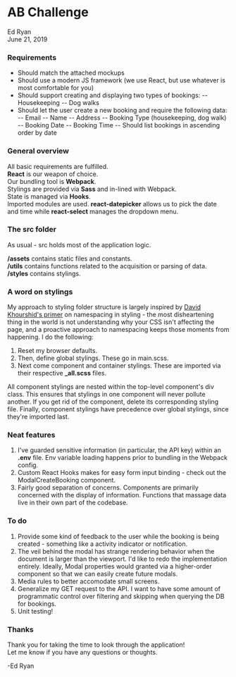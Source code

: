 
# AB Challenge
Ed Ryan  
June 21, 2019

### Requirements

- Should match the attached mockups
- Should use a modern JS framework (we use React, but use whatever is most comfortable for you)
- Should support creating and displaying two types of bookings: 
-- Housekeeping 
-- Dog walks
- Should let the user create a new booking and require the following data:
-- Email
-- Name
-- Address
-- Booking Type (housekeeping, dog walk)
-- Booking Date
-- Booking Time
-- Should list bookings in ascending order by date

### General overview
All basic requirements are fulfilled.  
**React** is our weapon of choice.  
Our bundling tool is **Webpack**.  
Stylings are provided via **Sass** and in-lined with Webpack.  
State is managed via **Hooks**.  
Imported modules are used. **react-datepicker** allows us to pick the date and time while **react-select** manages the dropdown menu.

### The src folder
As usual - src holds most of the application logic. 

**/assets** contains static files and constants.  
**/utils** contains functions related to the acquisition or parsing of data.  
**/styles** contains stylings.  

### A word on stylings
My approach to styling folder structure is largely inspired by [David Khourshid's primer](https://hugogiraudel.com/2015/06/18/styling-react-components-in-sass/) on namespacing in styling - the most disheartening thing in the world is not understanding why your CSS isn't affecting the page, and a proactive approach to namespacing keeps those moments from happening. I do the following:
1. Reset my browser defaults.
2. Then, define global stylings. These go in main.scss.
3. Next come component and container stylings. These are imported via their respective **_all.scss** files.

All component stylings are nested within the top-level component's div class. This ensures that stylings in one component will never pollute another. If you get rid of the component, delete its corresponding styling file. Finally, component stylings have precedence over global stylings, since they're imported last.


### Neat features
1. I've guarded sensitive information (in particular, the API key) within an **.env** file. Env variable loading happens prior to bundling in the Webpack config.
2. Custom React Hooks makes for easy form input binding - check out the ModalCreateBooking component.
3. Fairly good separation of concerns. Components are primarily concerned with the display of information. Functions that massage data live in their own part of the codebase.
 
### To do
1. Provide some kind of feedback to the user while the booking is being created - something like a activity indicator or notification.
2. The veil behind the modal has strange rendering behavior when the document is larger than the viewport. I'd like to redo the implementation entirely. Ideally, Modal properties would granted via a higher-order component so that we can easily create future modals.
3. Media rules to better accomodate small screens.
4. Generalize my GET request to the API. I want to have some amount of programmatic control over filtering and skipping when querying the DB for bookings.
5. Unit testing!

### Thanks
Thank you for taking the time to look through the application!  
Let me know if you have any questions or thoughts.  
  
-Ed Ryan
